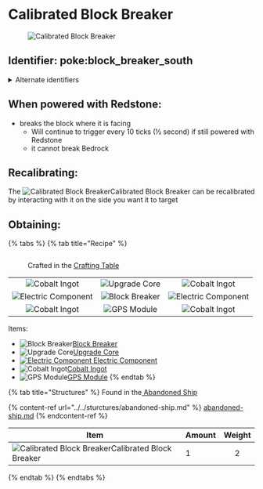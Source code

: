 # Calibrated Block Breaker

<figure><img src="https://github.com/user-attachments/assets/02ae54a7-e8a3-4888-b37e-b83721e6ab63" alt="Calibrated Block Breaker"><figcaption></figcaption></figure>

## Identifier: **poke:block\_breaker\_south** <a href="#identifier" id="identifier"></a>

<details>

<summary>Alternate identifiers</summary>

poke:block\_breaker\_up

poke:block\_breaker\_down

poke:block\_breaker\_north

poke:block\_breaker\_south (default when dropped/crafting)

poke:block\_breaker\_east

poke:block\_breaker\_west

</details>

## When powered with <img src="https://minecraft.wiki/images/thumb/Redstone_Dust_JE2_BE2.png/150px-Redstone_Dust_JE2_BE2.png?8cf17" alt="" data-size="line">Redstone:

* breaks the block where it is facing
  * Will continue to trigger every 10 ticks (½ second) if still powered with <img src="https://minecraft.wiki/images/thumb/Redstone_Dust_JE2_BE2.png/150px-Redstone_Dust_JE2_BE2.png?8cf17" alt="" data-size="line">Redstone
  * it cannot break <img src="https://minecraft.wiki/images/thumb/Bedrock_JE2_BE2.png/150px-Bedrock_JE2_BE2.png?feb6c" alt="" data-size="line">Bedrock

## Recalibrating:

The <img src="https://github.com/user-attachments/assets/02ae54a7-e8a3-4888-b37e-b83721e6ab63" alt="Calibrated Block Breaker" data-size="line">Calibrated Block Breaker can be recalibrated by interacting with it on the side you want it to target

## Obtaining:

{% tabs %}
{% tab title="Recipe" %}
<figure><img src="https://minecraft.wiki/images/thumb/Crafting_Table_JE4_BE3.png/150px-Crafting_Table_JE4_BE3.png?5767f" alt=""><figcaption><p>Crafted in the <a href="https://minecraft.wiki/w/Crafting_Table">Crafting Table</a></p></figcaption></figure>

|                                                                                                        |                                                                                                        |                                                                                                        |
| :----------------------------------------------------------------------------------------------------: | :----------------------------------------------------------------------------------------------------: | :----------------------------------------------------------------------------------------------------: |
|    ![Cobalt Ingot](https://github.com/user-attachments/assets/a5a960ad-9791-4325-9ff0-dd820bece694)    | ![Upgrade Core](https://github.com/ItsMePok/PFE/assets/136857747/38584129-72d6-42b8-a69b-cd3b461025e8) |    ![Cobalt Ingot](https://github.com/user-attachments/assets/a5a960ad-9791-4325-9ff0-dd820bece694)    |
| ![Electric Component](https://github.com/user-attachments/assets/74fc7c8a-64ec-44e5-b227-588b7485a088) |    ![Block Breaker](https://github.com/user-attachments/assets/59e91e4a-dab2-4e5f-806e-1af64adc4099)   | ![Electric Component](https://github.com/user-attachments/assets/74fc7c8a-64ec-44e5-b227-588b7485a088) |
|    ![Cobalt Ingot](https://github.com/user-attachments/assets/a5a960ad-9791-4325-9ff0-dd820bece694)    |     ![GPS Module](https://github.com/user-attachments/assets/e86a7ee9-4449-47a6-9164-6b435c473780)     |    ![Cobalt Ingot](https://github.com/user-attachments/assets/a5a960ad-9791-4325-9ff0-dd820bece694)    |

Items:

* <img src="https://github.com/user-attachments/assets/59e91e4a-dab2-4e5f-806e-1af64adc4099" alt="Block Breaker" data-size="line">[Block Breaker](block-breaker.md)
* <img src="https://github.com/ItsMePok/PFE/assets/136857747/38584129-72d6-42b8-a69b-cd3b461025e8" alt="Upgrade Core" data-size="line">[Upgrade Core](../../items/cores/upgrade-core.md)
* [<img src="https://github.com/user-attachments/assets/74fc7c8a-64ec-44e5-b227-588b7485a088" alt="Electric Component" data-size="line"> ](../../items/crafting-components/electric-component.md)[Electric Component](../../items/crafting-components/electric-component.md)
* <img src="https://github.com/user-attachments/assets/a5a960ad-9791-4325-9ff0-dd820bece694" alt="Cobalt Ingot" data-size="line">[Cobalt Ingot](../../items/ingots/cobalt-ingot.md)
* <img src="https://github.com/user-attachments/assets/e86a7ee9-4449-47a6-9164-6b435c473780" alt="GPS Module" data-size="line">[GPS Module](../../items/crafting-components/gps-module.md)
{% endtab %}

{% tab title="Structures" %}
Found in the[ Abandoned Ship](../../sturctures/abandoned-ship.md#barrel)

{% content-ref url="../../sturctures/abandoned-ship.md" %}
[abandoned-ship.md](../../sturctures/abandoned-ship.md)
{% endcontent-ref %}



| Item                                                                                                                                                                | Amount | Weight |
| ------------------------------------------------------------------------------------------------------------------------------------------------------------------- | ------ | :----: |
| <img src="https://github.com/user-attachments/assets/02ae54a7-e8a3-4888-b37e-b83721e6ab63" alt="Calibrated Block Breaker" data-size="line">Calibrated Block Breaker | 1      |    2   |
{% endtab %}
{% endtabs %}

